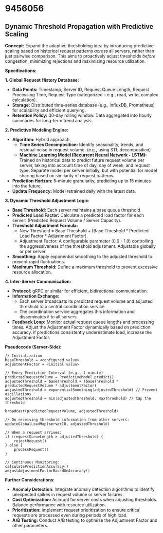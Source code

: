 # 9456056

## Dynamic Threshold Propagation with Predictive Scaling

**Concept:** Expand the adaptive thresholding idea by introducing predictive scaling based on historical request patterns *across* all servers, rather than just pairwise comparison. This aims to proactively adjust thresholds *before* congestion, minimizing rejections and maximizing resource utilization.

**Specifications:**

**1. Global Request History Database:**

*   **Data Points:** Timestamp, Server ID, Request Queue Length, Request Processing Time, Request Type (categorized – e.g., read, write, complex calculation).
*   **Storage:** Distributed time-series database (e.g., InfluxDB, Prometheus) for scalability and efficient querying.
*   **Retention Policy:** 30-day rolling window.  Data aggregated into hourly summaries for long-term trend analysis.

**2. Predictive Modeling Engine:**

*   **Algorithm:** Hybrid approach:
    *   **Time Series Decomposition:**  Identify seasonality, trends, and residual noise in request volume.  (e.g., using STL decomposition)
    *   **Machine Learning Model (Recurrent Neural Network - LSTM):** Trained on historical data to predict future request volume per server, taking into account time of day, day of week, and request type.  Separate model per server initially, but with potential for model sharing based on similarity of request patterns.
*   **Prediction Horizon:** 5-minute granularity, predicting up to 15 minutes into the future.
*   **Update Frequency:** Model retrained daily with the latest data.

**3. Dynamic Threshold Adjustment Logic:**

*   **Base Threshold:** Each server maintains a base queue threshold.
*   **Predicted Load Factor:** Calculate a predicted load factor for each server:  (Predicted Request Volume / Server Capacity).
*   **Threshold Adjustment Formula:**
    *   New Threshold = Base Threshold + (Base Threshold * Predicted Load Factor * Adjustment Factor).
    *   Adjustment Factor:  A configurable parameter (0.0 - 1.0) controlling the aggressiveness of the threshold adjustment.  Adjustable globally or per server.
*   **Smoothing:** Apply exponential smoothing to the adjusted threshold to prevent rapid fluctuations.
*   **Maximum Threshold:** Define a maximum threshold to prevent excessive resource allocation.

**4. Inter-Server Communication:**

*   **Protocol:**  gRPC or similar for efficient, bidirectional communication.
*   **Information Exchange:**
    *   Each server broadcasts its *predicted* request volume and adjusted threshold to a central coordination service.
    *   The coordination service aggregates this information and disseminates it to all servers.
*   **Feedback Loop:**  Monitor actual request queue lengths and processing times.  Adjust the Adjustment Factor dynamically based on prediction accuracy. If predictions consistently underestimate load, increase the Adjustment Factor.

**Pseudocode (Server-Side):**

```
// Initialization
baseThreshold = <configured value>
adjustmentFactor = <initial value>

// Every Prediction Interval (e.g., 1 minute)
predictedRequestVolume = PredictiveModel.predict()
adjustedThreshold = baseThreshold + (baseThreshold * predictedRequestVolume * adjustmentFactor)
adjustedThreshold = exponentialSmoothing(adjustedThreshold) // Prevent oscillations
adjustedThreshold = min(adjustedThreshold, maxThreshold) // Cap the threshold

broadcast(predictedRequestVolume, adjustedThreshold)

// On receiving threshold information from other servers:
updateGlobalLoadMap(serverID, adjustedThreshold)

// When a request arrives:
if (requestQueueLength > adjustedThreshold) {
    rejectRequest()
} else {
    processRequest()
}

// Continuous Monitoring:
calculatePredictionAccuracy()
adjustAdjustmentFactorBasedOnAccuracy()
```

**Further Considerations:**

*   **Anomaly Detection:** Integrate anomaly detection algorithms to identify unexpected spikes in request volume or server failures.
*   **Cost Optimization:**  Account for server costs when adjusting thresholds.  Balance performance with resource utilization.
*   **Prioritization:**  Implement request prioritization to ensure critical requests are processed even during periods of high load.
*   **A/B Testing:**  Conduct A/B testing to optimize the Adjustment Factor and other parameters.